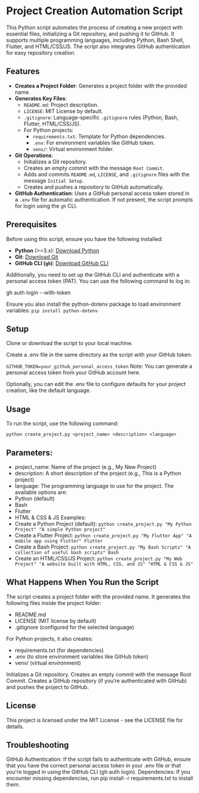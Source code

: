 # Project Creation Automation Script

This Python script automates the process of creating a new project with essential files, initializing a Git repository, and pushing it to GitHub. It supports multiple programming languages, including Python, Bash Shell, Flutter, and HTML/CSS/JS. The script also integrates GitHub authentication for easy repository creation.

## Features

- **Creates a Project Folder**: Generates a project folder with the provided name.
- **Generates Key Files**:
  - `README.md`: Project description.
  - `LICENSE`: MIT License by default.
  - `.gitignore`: Language-specific `.gitignore` rules (Python, Bash, Flutter, HTML/CSS/JS).
  - For Python projects:
    - `requirements.txt`: Template for Python dependencies.
    - `.env`: For environment variables like GitHub token.
    - `venv/`: Virtual environment folder.
- **Git Operations**:
  - Initializes a Git repository.
  - Creates an empty commit with the message `Root Commit`.
  - Adds and commits `README.md`, `LICENSE`, and `.gitignore` files with the message `Initial Setup`.
  - Creates and pushes a repository to GitHub automatically.
- **GitHub Authentication**: Uses a GitHub personal access token stored in a `.env` file for automatic authentication. If not present, the script prompts for login using the `gh` CLI.

## Prerequisites

Before using this script, ensure you have the following installed:

- **Python** (>=3.x): [Download Python](https://www.python.org/downloads/)
- **Git**: [Download Git](https://git-scm.com/downloads)
- **GitHub CLI (`gh`)**: [Download GitHub CLI](https://cli.github.com/)

Additionally, you need to set up the GitHub CLI and authenticate with a personal access token (PAT). You can use the following command to log in:

gh auth login --with-token

Ensure you also install the python-dotenv package to load environment variables:
```pip install python-dotenv```

## Setup
Clone or download the script to your local machine.

Create a .env file in the same directory as the script with your GitHub token:

```GITHUB_TOKEN=your_github_personal_access_token```
Note: You can generate a personal access token from your GitHub account here.

Optionally, you can edit the .env file to configure defaults for your project creation, like the default language.

## Usage
To run the script, use the following command:

```python create_project.py <project_name> <description> <language>```

## Parameters:
- project_name: Name of the project (e.g., My New Project)
- description: A short description of the project (e.g., This is a Python project)
- language: The programming language to use for the project. The available options are:
- Python (default)
- Bash
- Flutter
- HTML & CSS & JS
Examples:
- Create a Python Project (default):
```python create_project.py "My Python Project" "A simple Python project"```
- Create a Flutter Project:
```python create_project.py "My Flutter App" "A mobile app using Flutter" Flutter```
- Create a Bash Project:
```python create_project.py "My Bash Scripts" "A collection of useful bash scripts" Bash```
- Create an HTML/CSS/JS Project:
```python create_project.py "My Web Project" "A website built with HTML, CSS, and JS" "HTML & CSS & JS"```

## What Happens When You Run the Script
The script creates a project folder with the provided name.
It generates the following files inside the project folder:
- README.md
- LICENSE (MIT license by default)
- .gitignore (configured for the selected language)

For Python projects, it also creates:
- requirements.txt (for dependencies)
- .env (to store environment variables like GitHub token)
- venv/ (virtual environment)

Initializes a Git repository.
Creates an empty commit with the message Root Commit.
Creates a GitHub repository (if you’re authenticated with GitHub) and pushes the project to GitHub.

## License
This project is licensed under the MIT License - see the LICENSE file for details.

## Troubleshooting
GitHub Authentication: If the script fails to authenticate with GitHub, ensure that you have the correct personal access token in your .env file or that you're logged in using the GitHub CLI (gh auth login).
Dependencies: If you encounter missing dependencies, run pip install -r requirements.txt to install them.